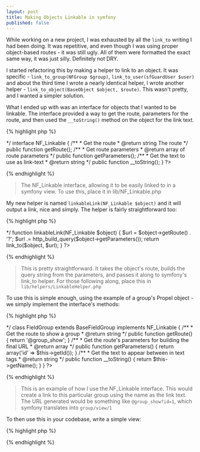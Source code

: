 ```yaml
--- 
layout: post
title: Making Objects Linkable in symfony
published: false
---
```

While working on a new project, I was exhausted by all the `link_to` writing I
had been doing. It was repetitive, and even though I was using proper
object-based routes - it was still ugly. All of them were formatted the exact
same way, it was just silly. Definitely not DRY.

I started refactoring this by making a helper to link to an object. It was
specific - `link_to_group(NFGroup $group)`, `link_to_user(sfGuardUser $user)`
 and about the third time I wrote a nearly identical helper, I wrote another
helper - `link_to_object(BaseObject $object, $route)`. This wasn't pretty, and
I wanted a simpler solution.

What I ended up with was an interface for objects that I wanted to be linkable.
The interface provided a way to get the route, parameters for the route, and
then used the `__toString()` method on the object for the link text.

{% highlight php %}
<?php
/**
 * Makes an object easy to link to by passing it to the
 * linkableLink helper
 * 
 * @author Graham Christensen <graham@grahamc.com>
 */
interface NF_Linkable {
	/**
	 * Get the route
	 * @return string The route
	 */
	public function getRoute();
	
	/**
	 * Get route parameters
	 * @return array of route parameters
	 */
	public function getParameters();
	
	/**
	 * Get the text to use as link-text
	 * @return string
	 */
	public function __toString();
}
?>
{% endhighlight %}

> The NF_Linkable interface, allowing it to be easily linked to in a symfony
> view. To use this, place it in lib/NF_Linkable.php

My new helper is named `linkableLink(NF_Linkable $object)` and it will output
a link, nice and simply. The helper is fairly straightforward too:

{% highlight php %}
<?php
/**
 * Link to any object extending NF_Linkable 
 * @param NF_Linkable $object
 * @return string
 * @author Graham Christensen <graham@grahamc.com>
 */
function linkableLink(NF_Linkable $object) {
	$url = $object->getRoute() . '?';
	$url .= http_build_query($object->getParameters());
	
	return link_to($object, $url);
}
?>
{% endhighlight %}


> This is pretty straightforward. It takes the object's route, builds the query
> string from the parameters, and passes it along to symfony's link_to helper.
> For those following along, place this in `lib/helpers/LinkableHelper.php`

To use this is simple enough, using the example of a group's Propel object - we
simply implement the interface's methods:

{% highlight php %}
<?php

/**
 * A group object which is linkable using linkableLink
 * 
 * @author Graham Christensen <graham@grahamc.com>
 */
class FieldGroup extends BaseFieldGroup
						implements NF_Linkable {
	/**
	 * Get the route to show a group
	 * @return string
	 */
	public function getRoute() {
		return '@group_show';
	}
	
	/**
	 * Get the route's parameters for building the final URL
	 * @return array
	 */
	public function getParameters() {
		return array('id' => $this->getId());
	}
	
	/**
	 * Get the text to appear between in <a>text</a> tags
	 * @return string
	 */
	public function __toString() {
		return $this->getName();
	}
}
?>
{% endhighlight %}

> This is an example of how I use the NF_Linkable interface. This would create
> a link to this particular group using the name as the link text. The URL
> generated would be something like `@group_show?id=1`, which
symfony translates into `group/view/1`

To then use this in your codebase, write a simple view:

{% highlight php %}
<?php
// Get a FieldGroup just for the example
$group = FieldGroupPeer::doSelectOne(new Criteria()); 

use_helper('Linkable');
echo linkableLink($group);
?>
{% endhighlight %}